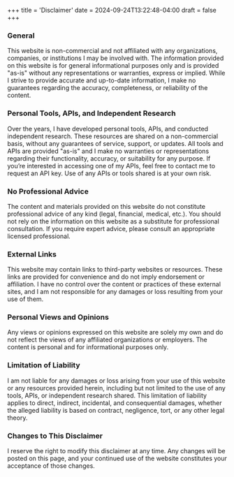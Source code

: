 +++
title = 'Disclaimer'
date = 2024-09-24T13:22:48-04:00
draft = false
+++

### General

This website is non-commercial and not affiliated with any organizations, companies, or institutions I may be involved with. The information provided on this website is for general informational purposes only and is provided "as-is" without any representations or warranties, express or implied. While I strive to provide accurate and up-to-date information, I make no guarantees regarding the accuracy, completeness, or reliability of the content.

### Personal Tools, APIs, and Independent Research

Over the years, I have developed personal tools, APIs, and conducted independent research. These resources are shared on a non-commercial basis, without any guarantees of service, support, or updates. All tools and APIs are provided "as-is" and I make no warranties or representations regarding their functionality, accuracy, or suitability for any purpose. If you’re interested in accessing one of my APIs, feel free to contact me to request an API key. Use of any APIs or tools shared is at your own risk.

### No Professional Advice

The content and materials provided on this website do not constitute professional advice of any kind (legal, financial, medical, etc.). You should not rely on the information on this website as a substitute for professional consultation. If you require expert advice, please consult an appropriate licensed professional.

### External Links

This website may contain links to third-party websites or resources. These links are provided for convenience and do not imply endorsement or affiliation. I have no control over the content or practices of these external sites, and I am not responsible for any damages or loss resulting from your use of them.

### Personal Views and Opinions

Any views or opinions expressed on this website are solely my own and do not reflect the views of any affiliated organizations or employers. The content is personal and for informational purposes only.

### Limitation of Liability

I am not liable for any damages or loss arising from your use of this website or any resources provided herein, including but not limited to the use of any tools, APIs, or independent research shared. This limitation of liability applies to direct, indirect, incidental, and consequential damages, whether the alleged liability is based on contract, negligence, tort, or any other legal theory.

### Changes to This Disclaimer

I reserve the right to modify this disclaimer at any time. Any changes will be posted on this page, and your continued use of the website constitutes your acceptance of those changes.
